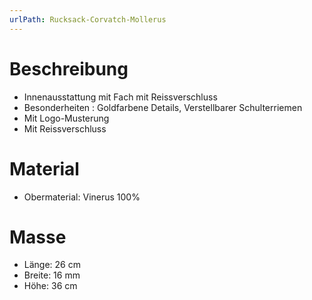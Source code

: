 ```yaml
---
urlPath: Rucksack-Corvatch-Mollerus
---
```


# Beschreibung
- Innenausstattung mit Fach mit Reissverschluss
- Besonderheiten : Goldfarbene Details, Verstellbarer Schulterriemen
- Mit Logo-Musterung
- Mit Reissverschluss

# Material
- Obermaterial: Vinerus 100%

# Masse
- Länge: 26 cm
- Breite: 16 mm
- Höhe: 36 cm
